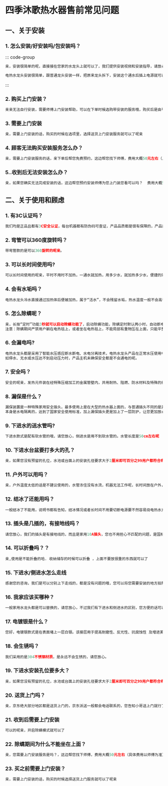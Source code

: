 # 四季沐歌热水器售前常见问题

## 一、关于安装

### **1.** 怎么安装/好安装吗/包安装吗？

::: code-group
```c# [接驳式]
亲，安装很简单的呢，直接接在您家的水龙头上就可以了，我们提供安装视频和安装指导，请放心购买哦！
```

```c# [下进水]
电热水龙头安装很简单，跟普通龙头安装一样，把原来龙头拆下，安装这个通水后插上电源就可以使用了（机器带有安装说明书噢）自己就可以安装好的请您放心。
```
:::


### **2.** 购买上门安装？

```python
亲亲无法自行安装，需要师傅上门安装帮助，可以在下单时候选购带安装的服务哦，购买后是由平台分配人员到货后上门安装的哦
```

### **3.** 需要上门安装

```python
亲，需要上门安装的话，购买的时候在选项里，选择送货上门安装服务就可以了呢亲
```

### **4.** 顾客无法购买安装服务怎么办？

```python
亲，需要上门安装服务的话，亲下单后帮您免费预约，这边帮您找下师傅，费用大概50元左右（具体费用以师傅为准），费用由师傅收取，服务由师傅提供
```

### **5.**.收到后无法安装怎么办？

```python
亲，如果您确实无法完成安装的话，这边帮您预约安装师傅为您上门装您看可以吗？  费用大概50元左右（具体费用以师傅为准），费用由师傅收取，服务由师傅提供
```

## 二、关于使用和顾虑

### **1.** 有3C认证吗？

```python
我们均是正品且都有3C安全认证，每台机器都有防伪码可查证，产品品质都是很有保障的，产品耐用，您可以放心！ 
```

### **2.** 弯管可以360度旋转吗？

```python
带弯管款的是可以360旋转的呢亲。
```

### **3.** 可以长时间使用吗?

```python
可以长时间使用的呢亲，平时不用时不加热，一通水就加热，用多少水，就加热多少水，便捷的同时也非常经济省电的呢
```

### **4.** 会有水垢吗？

```c
电热水龙头冷水直接通过加热体后便被加热，属于“活水”，不会残留水垢，热水温度一般不会高于65C，因而在热水器内部管路内水垢也不易形成，请您放心。
```

### **5.** 怎么除螨呢？

```python
亲，长按“定时”功能3秒就可以启动除螨功能了，启动除螨功能，除螨定时默认两小时，自动断电，除螨期间，按开关键会除螨功能会关闭，
注意：除螨期间严禁用户躺在电热毯上，或者坐在电热毯上，不能局部有重物压在上面，只能平整的覆盖一床三公斤以下的被子（150*70的款式没有除螨功能）
```

### **6.** 会漏电吗?

```python
电热水龙头都是采用了智能水压感应断水断电、水电分离技术，电热水龙头产品在正常水压使用中有水流通过时，产品才接通电源。
如停水、无水或水压达不到启动压力时，产品主机未确保安全都是不会通电的呢。
```

### **7.** 安全吗？

```python
安全的呢亲，发热元件装在经特殊压缩加工的金属管壁内，并用耐热、阻燃、防水材料及特殊的绝缘材料外部隔离，实现水走水路、电走电路、水电不混合，为消费者提供了有力的安全保障呢
```

### **8.** 漏保是什么？

```python
漏保装置是一种特殊家用安全插头，最多使用上是在大型的热水器上面的，与普通插头不同的是漏保插头有自动跳匝功能，当电压超过一定阈值会自动断电，不过请您放心，我们的产品
本身是水电隔离的，达到了国家安全使用标准，加上漏保插头更是加上了一层防护，让您更加放心。
```

### **9.** 下进水的送水管吗?

```python
下进水款式是配有软水管的哦，请您放心，侧进水是用不到软水管的。水管长度是50cm左右呢
```

### **10.** 下进水台盆要打多大的孔？

```python
亲，如果您没有预留的孔位，水池或台面上的安装孔径要求大于2厘米即可百分之99用户都符合呢。如需台下走线，孔径要求大于3厘米。

```

### **11.** 户外可以用吗？

```python
亲，户外温度太低的话是不建议使用的，水管冻住没有水流，机器无法工作呢，长时间放在户外，使用寿命也会大大缩短
```

### **12.** 结冰了还能用吗？

```python
一般结冰了不能用，说明书都有告知，结冰情况或者长时间不用要切断电源要不然容易烧电热水龙头[结冰水会膨胀，所以不可以安装在可能结冰的地方]
```

### **13.** 插头是几插的，有接地线吗？

```python
请您放心，我们的插头是有接地线的，而且是家用10A插头，您也不用担心不匹配的问题，是国标插头。
```

### **14.** 可以折叠吗？？

```python
亲,使用是不能折叠的哈. 收纳储存的时候可以折叠 ，上面不要放很重的东西就可以了
```

### **15.** 下进水/侧进水怎么走线

```python
感谢您的咨询，我们是可以分别上下走线的，都是没有问题的哦，您可以将您需要安装的地方拍照给我看一下，我给您选择进水方式。
```

### **16.** 我家应该买哪种？

```python
一般家用水龙头都是可以替换的，请您放心，不过我们有下进水和侧进水的区别，您方便的话可以拍一张照片给我们看一下，我们替您选择您需要的进水款式。
```

### **17.** 电镀银是什么？

```python
您好，电镀银款式是在表面堵上一层白银。该接层用于提高耐磨性、反光性、抗腐蚀性 及增进美观等作用，咱们这边建议买电镀款的呢,使用时间也会更加长久的
```

### **18.** 会生锈吗？

```python
我们采用的是304不锈钢材质，是永远不会生锈的，请您放心。
```

### **19.** 下进水安装孔位要多大？

```python
亲，如果您没有预留的孔位，水池或台面上的安装孔径要求大于2厘米即可百分之99用户都符合呢。如需台下走线，孔径要求大于3厘米。
```

### **20.** 送货上门吗？

```python
亲，京东绝大部分地区都是送货上门的，京东派送一般都会电话联系的，您告知小哥送上门就行了呢（特殊乡镇如果京东无法送上门，那可能所有的快递都无法送上门喔）
```

### **21.** 收到后需要上门安装

```python
可以的呢亲，开启除螨模式就可以了
```

### **22.** 除螨期间为什么不能坐在上面？

```python
亲，您需要上门安装服务是吗？，这边帮您找下师傅，费用大概50元左右（具体费用以师傅为准），费用由师傅当面收取，服务由师傅提供，由您与师傅单独交易
```

### **23.** 买之前需要上门安装？

```python
亲，需要上门安装的话，购买的时候选择送货上门服务就可以了呢亲
```
